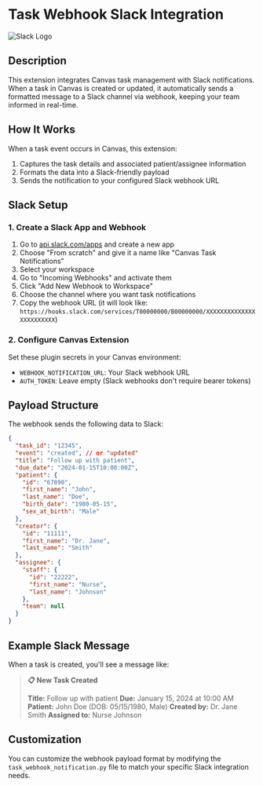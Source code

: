 # Task Webhook Slack Integration

![Slack Logo](https://a.slack-edge.com/80588/marketing/img/icons/icon_slack_hash_colored.png)

## Description

This extension integrates Canvas task management with Slack notifications. When a task in Canvas is created or updated, it automatically sends a formatted message to a Slack channel via webhook, keeping your team informed in real-time.

## How It Works

When a task event occurs in Canvas, this extension:
1. Captures the task details and associated patient/assignee information
2. Formats the data into a Slack-friendly payload
3. Sends the notification to your configured Slack webhook URL

## Slack Setup

### 1. Create a Slack App and Webhook

1. Go to [api.slack.com/apps](https://api.slack.com/apps) and create a new app
2. Choose "From scratch" and give it a name like "Canvas Task Notifications"
3. Select your workspace
4. Go to "Incoming Webhooks" and activate them
5. Click "Add New Webhook to Workspace"
6. Choose the channel where you want task notifications
7. Copy the webhook URL (it will look like: `https://hooks.slack.com/services/T00000000/B00000000/XXXXXXXXXXXXXXXXXXXXXXXX`)

### 2. Configure Canvas Extension

Set these plugin secrets in your Canvas environment:

- `WEBHOOK_NOTIFICATION_URL`: Your Slack webhook URL
- `AUTH_TOKEN`: Leave empty (Slack webhooks don't require bearer tokens)

## Payload Structure

The webhook sends the following data to Slack:

```json
{
  "task_id": "12345",
  "event": "created", // or "updated"
  "title": "Follow up with patient",
  "due_date": "2024-01-15T10:00:00Z",
  "patient": {
    "id": "67890",
    "first_name": "John",
    "last_name": "Doe",
    "birth_date": "1980-05-15",
    "sex_at_birth": "Male"
  },
  "creator": {
    "id": "11111",
    "first_name": "Dr. Jane",
    "last_name": "Smith"
  },
  "assignee": {
    "staff": {
      "id": "22222",
      "first_name": "Nurse",
      "last_name": "Johnson"
    },
    "team": null
  }
}
```

## Example Slack Message

When a task is created, you'll see a message like:

> **📋 New Task Created**
> 
> **Title:** Follow up with patient
> **Due:** January 15, 2024 at 10:00 AM
> **Patient:** John Doe (DOB: 05/15/1980, Male)
> **Created by:** Dr. Jane Smith
> **Assigned to:** Nurse Johnson

## Customization

You can customize the webhook payload format by modifying the `task_webhook_notification.py` file to match your specific Slack integration needs.
